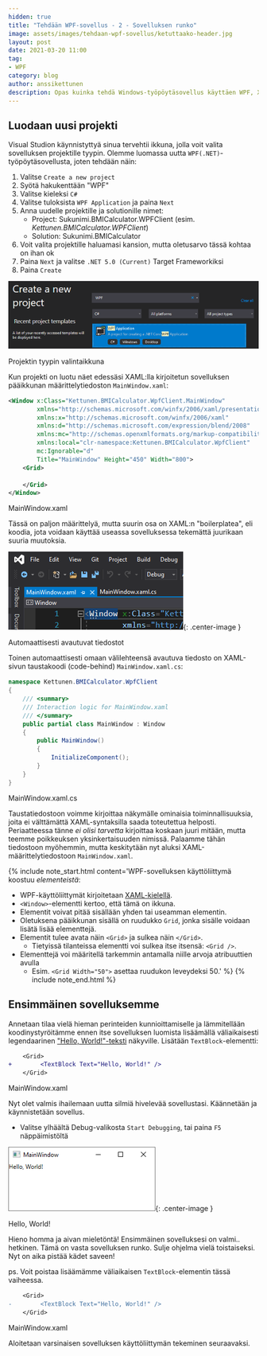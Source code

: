 ```yaml
---
hidden: true
title: "Tehdään WPF-sovellus - 2 - Sovelluksen runko"
image: assets/images/tehdaan-wpf-sovellus/ketuttaako-header.jpg
layout: post
date: 2021-03-20 11:00
tag:
- WPF
category: blog
author: anssikettunen
description: Opas kuinka tehdä Windows-työpöytäsovellus käyttäen WPF, XAML ja C#.
---
```


## Luodaan uusi projekti

Visual Studion käynnistyttyä sinua tervehtii ikkuna, jolla voit valita sovelluksen projektille tyypin. Olemme luomassa uutta `WPF(.NET)`-työpöytäsovellusta, joten tehdään näin:

1. Valitse `Create a new project`
2. Syötä hakukenttään "WPF"
3. Valitse kieleksi `C#`
4. Valitse tuloksista `WPF Application` ja paina `Next`
5. Anna uudelle projektille ja solutionille nimet:
    * Project: Sukunimi.BMICalculator.WPFClient (esim. _Kettunen.BMICalculator.WPFClient_)
    * Solution: Sukunimi.BMICalculator
6. Voit valita projektille haluamasi kansion, mutta oletusarvo tässä kohtaa on ihan ok
7. Paina `Next` ja valitse  `.NET 5.0 (Current)` Target Frameworkiksi
7. Paina `Create`

![Projektin tyypin valintaikkuna][1]
<figcaption class="caption">Projektin tyypin valintaikkuna</figcaption>

Kun projekti on luotu näet edessäsi XAML:lla kirjoitetun sovelluksen pääikkunan määrittelytiedoston `MainWindow.xaml`:

```xml
<Window x:Class="Kettunen.BMICalculator.WpfClient.MainWindow"
        xmlns="http://schemas.microsoft.com/winfx/2006/xaml/presentation"
        xmlns:x="http://schemas.microsoft.com/winfx/2006/xaml"
        xmlns:d="http://schemas.microsoft.com/expression/blend/2008"
        xmlns:mc="http://schemas.openxmlformats.org/markup-compatibility/2006"
        xmlns:local="clr-namespace:Kettunen.BMICalculator.WpfClient"
        mc:Ignorable="d"
        Title="MainWindow" Height="450" Width="800">
    <Grid>
        
    </Grid>
</Window>
```
<figcaption>MainWindow.xaml</figcaption>

Tässä on paljon määrittelyä, mutta suurin osa on XAML:n "boilerplatea", eli koodia, jota voidaan käyttää useassa sovelluksessa tekemättä juurikaan suuria muutoksia.

![Automaattisesti avautuvat tiedostot][2]{: .center-image }
<figcaption class="caption">Automaattisesti avautuvat tiedostot</figcaption>

Toinen automaattisesti omaan välilehteensä avautuva tiedosto on XAML-sivun taustakoodi (code-behind) `MainWindow.xaml.cs`:

```csharp
namespace Kettunen.BMICalculator.WpfClient
{
    /// <summary>
    /// Interaction logic for MainWindow.xaml
    /// </summary>
    public partial class MainWindow : Window
    {
        public MainWindow()
        {
            InitializeComponent();
        }
    }
}
```
<figcaption>MainWindow.xaml.cs</figcaption>

Taustatiedostoon voimme kirjoittaa näkymälle ominaisia toiminnallisuuksia, joita ei välttämättä XAML-syntaksilla saada toteutettua helposti. Periaatteessa tänne _ei olisi tarvetta_ kirjoittaa koskaan juuri mitään, mutta teemme poikkeuksen yksinkertaisuuden nimissä. Palaamme tähän tiedostoon myöhemmin, mutta keskitytään nyt aluksi XAML-määrittelytiedostoon `MainWindow.xaml`.

{% include note_start.html content='WPF-sovelluksen käyttöliittymä koostuu _elementeistä_:
* WPF-käyttöliittymät kirjoitetaan [XAML-kielellä](https://docs.microsoft.com/en-us/dotnet/desktop/wpf/fundamentals/xaml).
* `<Window>`-elementti kertoo, että tämä on ikkuna.
* Elementit voivat pitää sisällään yhden tai useamman elementin.
* Oletuksena pääikkunan sisällä on ruudukko `Grid`, jonka sisälle voidaan lisätä lisää elementtejä.
* Elementit tulee avata näin `<Grid>` ja sulkea näin `</Grid>`.
    * Tietyissä tilanteissa elementti voi sulkea itse itsensä: `<Grid />`.
* Elementtejä voi määritellä tarkemmin antamalla niille arvoja atribuuttien avulla
    * Esim. `<Grid Width="50">` asettaa ruudukon leveydeksi 50.' %}
{% include note_end.html %}

## Ensimmäinen sovelluksemme

Annetaan tilaa vielä hieman perinteiden kunnioittamiselle ja lämmitellään koodinystyröitämme ennen itse sovelluksen luomista lisäämällä väliaikaisesti legendaarinen ["Hello, World!"-teksti](https://en.wikipedia.org/wiki/%22Hello,_World!%22_program) näkyville. Lisätään `TextBlock`-elementti:


```diff
    <Grid>
+        <TextBlock Text="Hello, World!" />
    </Grid>
```
<figcaption>MainWindow.xaml</figcaption>

Nyt olet valmis ihailemaan uutta silmiä hivelevää sovellustasi. Käännetään ja käynnistetään sovellus.

* Valitse ylhäältä Debug-valikosta `Start Debugging`, tai paina `F5` näppäimistöltä 

![Hello, World!][3]{: .center-image }
<figcaption class="caption">Hello, World!</figcaption>

Hieno homma ja aivan mieletöntä! Ensimmäinen sovelluksesi on valmi.. hetkinen. Tämä on vasta sovelluksen runko. Sulje ohjelma vielä toistaiseksi. Nyt on aika pistää kädet saveen!

ps. Voit poistaa lisäämämme väliaikaisen `TextBlock`-elementin tässä vaiheessa.


```diff
    <Grid>
-        <TextBlock Text="Hello, World!" />
    </Grid>
```
<figcaption>MainWindow.xaml</figcaption>

Aloitetaan varsinaisen sovelluksen käyttöliittymän tekeminen seuraavaksi.

[1]: /assets/images/tehdaan-wpf-sovellus/02-01.png
[2]: /assets/images/tehdaan-wpf-sovellus/02-02.png
[3]: /assets/images/tehdaan-wpf-sovellus/02-03.png